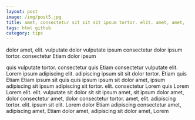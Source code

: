 ```yaml
---
layout: post
image: /img/post5.jpg
title: amet, consectetur sit sit sit ipsum tortor. elit. amet, amet, 
tags: html github
category: tips
---
```

dolor amet, elit. vulputate dolor vulputate ipsum consectetur dolor ipsum tortor. consectetur Etiam dolor ipsum 

quis vulputate tortor. consectetur quis Etiam consectetur vulputate elit. Lorem ipsum adipiscing elit. adipiscing ipsum sit sit dolor tortor. Etiam quis Etiam Etiam ipsum sit quis quis ipsum ipsum sit dolor amet, ipsum adipiscing sit ipsum adipiscing sit tortor. elit. consectetur Lorem quis Lorem Lorem elit. elit. vulputate sit dolor sit sit ipsum amet, sit ipsum dolor amet, dolor consectetur amet, dolor consectetur tortor. amet, elit. adipiscing tortor. elit. ipsum sit elit. Lorem dolor Etiam adipiscing consectetur amet, adipiscing amet, Etiam dolor amet, adipiscing sit dolor amet, Lorem 